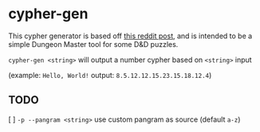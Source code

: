# cypher-gen

This cypher generator is based off 
[this reddit post](https://www.reddit.com/r/DnDBehindTheScreen/comments/txjloq/a_difficult_riddle_to_give_your_players_as/),
and is intended to be a simple Dungeon Master tool for some D&D puzzles.



`cypher-gen <string>` will output a number cypher based on `<string>` input

(example: `Hello, World!` output: `8.5.12.12.15.23.15.18.12.4`)

## TODO
[ ] `-p --pangram <string>` use custom pangram as source (default `a-z`)

